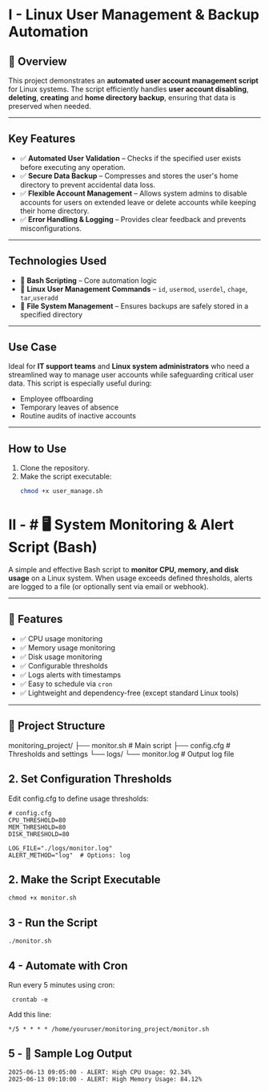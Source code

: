 # I - Linux User Management & Backup Automation
## 📄 Overview
This project demonstrates an **automated user account management script** for Linux systems. The script efficiently handles **user account disabling**, **deleting**, **creating** and **home directory backup**, ensuring that data is preserved when needed.

---

##  Key Features
- ✅ **Automated User Validation** – Checks if the specified user exists before executing any operation.  
- ✅ **Secure Data Backup** – Compresses and stores the user's home directory to prevent accidental data loss.  
- ✅ **Flexible Account Management** – Allows system admins to disable accounts for users on extended leave or delete accounts while keeping their home directory.  
- ✅ **Error Handling & Logging** – Provides clear feedback and prevents misconfigurations.

---

##  Technologies Used

- 🔹 **Bash Scripting** – Core automation logic  
- 🔹 **Linux User Management Commands** – `id`, `usermod`, `userdel`, `chage`, `tar`,`useradd` 
- 🔹 **File System Management** – Ensures backups are safely stored in a specified directory  

---

##  Use Case
Ideal for **IT support teams** and **Linux system administrators** who need a streamlined way to manage user accounts while safeguarding critical user data. This script is especially useful during:

- Employee offboarding
- Temporary leaves of absence
- Routine audits of inactive accounts

---

##  How to Use

1. Clone the repository.
2. Make the script executable:  
   ```bash
   chmod +x user_manage.sh
   ```

# II - # 🖥️ System Monitoring & Alert Script (Bash)

A simple and effective Bash script to **monitor CPU, memory, and disk usage** on a Linux system. When usage exceeds defined thresholds, alerts are logged to a file (or optionally sent via email or webhook).

---

## 📌 Features

- ✅ CPU usage monitoring  
- ✅ Memory usage monitoring  
- ✅ Disk usage monitoring  
- ✅ Configurable thresholds  
- ✅ Logs alerts with timestamps  
- ✅ Easy to schedule via `cron`  
- ✅ Lightweight and dependency-free (except standard Linux tools)

---

## 📂 Project Structure

monitoring_project/
├── monitor.sh # Main script
├── config.cfg # Thresholds and settings
└── logs/
└── monitor.log # Output log file

## 2. Set Configuration Thresholds
Edit config.cfg to define usage thresholds:
```
# config.cfg
CPU_THRESHOLD=80
MEM_THRESHOLD=80
DISK_THRESHOLD=80

LOG_FILE="./logs/monitor.log"
ALERT_METHOD="log"  # Options: log
```
## 2. Make the Script Executable
```
chmod +x monitor.sh

```
## 3 - Run the Script
```
./monitor.sh

 ```
 ## 4 - Automate with Cron 
 Run every 5 minutes using cron:
```
 crontab -e
```
Add this line:
``` 
*/5 * * * * /home/youruser/monitoring_project/monitor.sh
```

## 5 - 📝 Sample Log Output
```
2025-06-13 09:05:00 - ALERT: High CPU Usage: 92.34%
2025-06-13 09:10:00 - ALERT: High Memory Usage: 84.12%

```